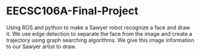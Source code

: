 # EECSC106A-Final-Project
Using ROS and python to make a Sawyer robot recognize a face and draw it. We use edge detection to separate the face from the image and create a trajectory using graph searching algorithms.  We give this image information to our Sawyer artist to draw.
